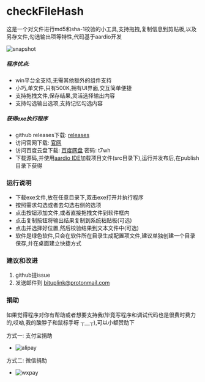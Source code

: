 # checkFileHash
这是一个对文件进行md5和sha-1校验的小工具,支持拖拽,复制信息到剪贴板,以及另存文件,勾选输出项等特性,代码基于aardio开发

![snapshot](http://bituplink.com/assets/img/checkfilehash.png)

##### 程序优点:  
* win平台全支持,无需其他额外的组件支持
* 小巧,单文件,只有500K,拥有UI界面,交互简单便捷
* 支持拖拽文件,保存结果,灵活选择输出内容
* 支持勾选输出选项,支持记忆勾选内容

##### 获得exe执行程序
* github releases下载: [releases](https://github.com/bituplink/checkFileHash/releases)
* 访问官网下载: [官网](http://bituplink.com/checkfilehash)
* 访问百度云盘下载: [百度网盘](https://pan.baidu.com/s/1D7O7qIEJrQPXaI-nUBlNaA) 密码: t7wh
* 下载源码,并使用[aardio IDE](http://ide.update.aardio.com/releases/aardio.7z)加载项目文件(src目录下),运行并发布后,在publish目录下获得

### 运行说明
* 下载exe文件,放在任意目录下,双击exe打开并执行程序
* 按照需求勾选或者去勾选右侧的选项
* 点击按钮添加文件,或者直接拖拽文件到软件框内
* 点击复制按钮将输出结果复制到系统粘贴板(可选)
* 点击并选择好位置,然后校验结果到文本文件中(可选)
* 软件是绿色软件,只会在软件所在目录生成配置项文件,建议单独创建一个目录保存,并在桌面建立快捷方式


### 建议和改进
1. github提issue
2. 发送邮件到 bituplink@protonmail.com


### 捐助
如果觉得程序对你有帮助或者想要支持我(毕竟写程序和调试代码也是很费时费力的,哎呦,我的酸脖子和鼠标手呀 ┬＿┬),可以小额赞助下

方式一: 支付宝捐助
* ![alipay](http://www.bituplink.com/assets/img/alipay.png)

方式二: 微信捐助
* ![wxpay](http://www.bituplink.com/assets/img/wxpay.png)
